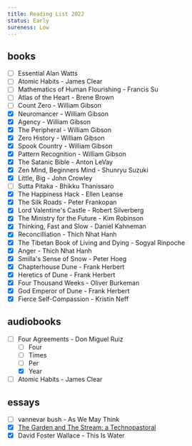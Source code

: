 ```yaml
---
title: Reading List 2022
status: Early
sureness: Low
---
```

## books
- [ ] Essential Alan Watts
- [ ] Atomic Habits - James Clear
- [ ] Mathematics of Human Flourishing - Francis Su
- [ ] Atlas of the Heart - Brene Brown
- [ ] Count Zero - William Gibson
- [x] Neuromancer - William Gibson
- [x] Agency - William Gibson
- [x] The Peripheral - William Gibson
- [x] Zero History - William Gibson
- [x] Spook Country - William Gibson
- [x] Pattern Recognition - William Gibson
- [x] The Satanic Bible - Anton LeVay
- [x] Zen Mind, Beginners Mind - Shunryu Suzuki
- [x] Little, Big - John Crowley
- [ ] Sutta Pitaka - Bhikku Thanissaro
- [x] The Happiness Hack - Ellen Leanse
- [x] The Silk Roads - Peter Frankopan
- [x] Lord Valentine's Castle - Robert Silverberg
- [x] The Ministry for the Future - Kim Robinson
- [x] Thinking, Fast and Slow - Daniel Kahneman
- [x] Reconcilliation - Thich Nhat Hanh
- [x] The Tibetan Book of Living and Dying - Sogyal Rinpoche
- [x] Anger - Thich Nhat Hanh
- [x] Smilla's Sense of Snow - Peter Hoeg
- [x] Chapterhouse Dune - Frank Herbert
- [x] Heretics of Dune - Frank Herbert
- [x] Four Thousand Weeks - Oliver Burkeman
- [x] God Emperor of Dune - Frank Herbert
- [x] Fierce Self-Compassion - Kristin Neff

## audiobooks
- [ ] Four Agreements - Don Miguel Ruiz
	- [ ] Four
	- [ ] Times
	- [ ] Per
	- [x] Year
- [ ] Atomic Habits - James Clear

## essays
 - [ ] vannevar bush - As We May Think
 - [x] [The Garden and The Stream: a Technopastoral](https://hapgood.us/2015/10/17/the-garden-and-the-stream-a-technopastoral/)
 - [x] David Foster Wallace - This Is Water